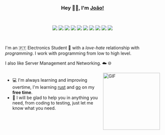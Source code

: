 <div align="center">
<h3> Hey 👋🏽, I'm <a href="joaoofreitas.antonws.com">João!</a> </h3>
</br>

<!----
<img align="center" src="https://user-images.githubusercontent.com/31630346/90116593-9c234980-dd4d-11ea-8c1d-d52401b8587a.png"/>
---->

![](https://img.shields.io/badge/OS-Linux-informational?style=flat-square&logo=linux&logoColor=white&color=fcc624)
![](https://img.shields.io/badge/Shell-zsh-informational?style=flat-square&logo=gnu-bash&logoColor=white&color=a42e2b)
![](https://img.shields.io/badge/Editor-Neovim-informational?style=flat-square&logo=neovim&logoColor=white&color=57a143)
![](https://img.shields.io/badge/Tools-Docker-informational?style=flat-square&logo=docker&logoColor=white&color=2496ed)
![](https://img.shields.io/badge/Tools-NodeJS-informational?style=flat-square&logo=node.js&logoColor=white&color=339933)
![](https://img.shields.io/badge/Hardware-Arduino-informational?style=flat-square&logo=arduino&logoColor=white&color=00979d)
![](https://img.shields.io/badge/Hardware-Raspberry_Pi-informational?style=flat-square&logo=raspberry-pi&logoColor=white&color=c51a4a)
![](https://img.shields.io/badge/Code-Python-informational?style=flat-square&logo=python&logoColor=white&color=3776ab)
![](https://img.shields.io/badge/Code-Javascript-informational?style=flat-square&logo=javascript&logoColor=white&color=f7df1e)
![](https://img.shields.io/badge/Code-C++-informational?style=flat-square&logo=c&logoColor=white&color=00599c)
</div>
</br>


I'm an 🇵🇹 Electronics Student 🤖 with a _love-hate_ relationship with _programming_. I work with programming from low to high level.

I also like Server Management and Networking. ☁️ 🌐
</br>
</br>
<img align="right" height="185" alt="GIF" src="https://user-images.githubusercontent.com/31630346/89291774-0a338680-d653-11ea-9cbe-8ba7bc405f0a.gif"/>
- 💻 I'm always learning and improving overtime, I'm learning [rust](https://github.com/rust-lang/rust) and [go](https://github.com/golang/go) on my __free time__. 
- 🧪 I will be glad to help you in anything you need, from coding to testing, just let me know what you need. 

</br>
<!--
<a href="https://github.com/joaoofreitas">
  <img weight="500" align="center" src="https://github-readme-stats.vercel.app/api/top-langs/?username=joaoofreitas&hide=html,css&title_color=ffffff&text_color=c9cacc&icon_color=2bbc8a&bg_color=1d1f21" />
</a> -->

<!--
![image](https://github.com/saadeghi/saadeghi/blob/master/dino.gif)
-->

